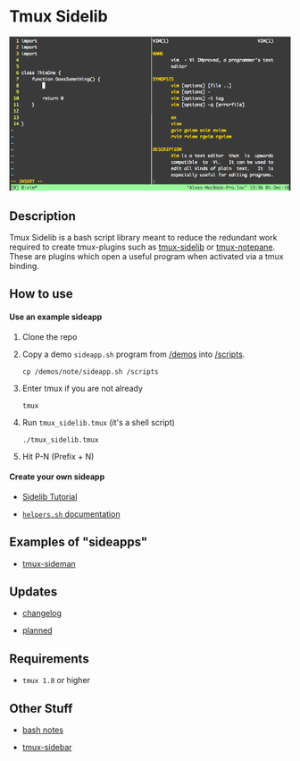 # Tmux Sidelib

![Screenshot showing off example tmux-sideapp](screen.png)

## Description

Tmux Sidelib is a bash script library meant to reduce the redundant work required to create tmux-plugins such as [tmux-sidelib](https://github.com/tmux-plugins/tmux-sidebar) or [tmux-notepane](https://github.com/alexsaalberg/tmux-notepane). These are plugins which open a useful program when activated via a tmux binding.

## How to use

#### Use an example sideapp

1. Clone the repo

2. Copy a demo `sideapp.sh` program from [/demos](/demos) into [/scripts](/scripts).

       cp /demos/note/sideapp.sh /scripts

3. Enter tmux if you are not already

       tmux

4. Run `tmux_sidelib.tmux` (it's a shell script)

       ./tmux_sidelib.tmux
    
4. Hit P-N (Prefix + N)

#### Create your own sideapp

- [Sidelib Tutorial](/docs/sidelib_tutorial.md)

- [`helpers.sh` documentation](/docs/helpers_sh.md)

## Examples of "sideapps"

- [tmux-sideman](https://www.github.com/alexsaalberg/tmux-sideman)

## Updates

- [changelog](/docs/changelog.md) 

- [planned](/docs/planned.md)

## Requirements

- `tmux 1.8` or higher

## Other Stuff

- [bash notes](/docs/bash_notes.md)

- [tmux-sidebar](tmux-plugins/tmux-sidebar)
